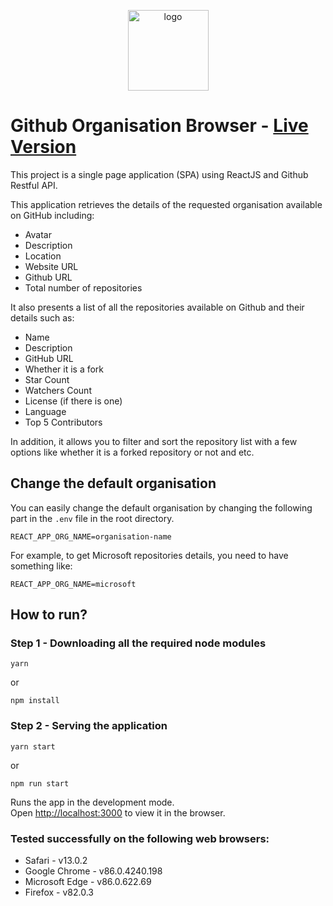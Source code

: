 <p align="center">
    <img src="https://raw.githubusercontent.com/PuriaGithub/github-organisation-browser/master/public/logo192.png" width="129" alt="logo">
</p>


# Github Organisation Browser - [Live Version](https://flamboyant-panini-a781ab.netlify.app/)

This project is a single page application (SPA) using ReactJS and Github Restful API.

This application retrieves the details of the requested organisation available on GitHub including:

* Avatar
* Description
* Location
* Website URL
* Github URL
* Total number of repositories  

It also presents a list of all the repositories available on Github and their details such as:
* Name
* Description
* GitHub URL
* Whether it is a fork
* Star Count
* Watchers Count
* License (if there is one)
* Language
* Top 5 Contributors

In addition, it allows you to filter and sort the repository list with a few options like whether it is a forked repository or not and etc.

## Change the default organisation

You can easily change the default organisation by changing the following part in the `.env` file in the root directory.

`REACT_APP_ORG_NAME=organisation-name`

For example, to get Microsoft repositories details, you need to have something like:

`REACT_APP_ORG_NAME=microsoft`


## How to run?

### Step 1 - Downloading all the required node modules

`yarn`

or

`npm install`


### Step 2 - Serving the application

`yarn start`

or

`npm run start`

Runs the app in the development mode.\
Open [http://localhost:3000](http://localhost:3000) to view it in the browser.

### Tested successfully on the following web browsers:
* Safari - v13.0.2
* Google Chrome - v86.0.4240.198 
* Microsoft Edge - v86.0.622.69 
* Firefox - v82.0.3


